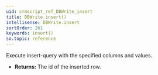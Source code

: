 ```yaml
---
uid: crmscript_ref_DBWrite_insert
title: DBWrite.insert()
intellisense: DBWrite.insert
sortOrder: 261
keywords: insert()
so.topic: reference
---
```


Execute insert-query with the specified columns and values.


* **Returns:** The id of the inserted row.


